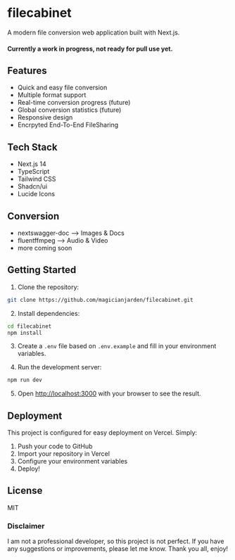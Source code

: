 # filecabinet

A modern file conversion web application built with Next.js.


#### Currently a work in progress, not ready for pull use yet. 

## Features

- Quick and easy file conversion
- Multiple format support
- Real-time conversion progress (future)
- Global conversion statistics (future)
- Responsive design
- Encrpyted End-To-End FileSharing


## Tech Stack

- Next.js 14
- TypeScript
- Tailwind CSS
- Shadcn/ui
- Lucide Icons

## Conversion

- nextswagger-doc --> Images & Docs
- fluentffmpeg --> Audio & Video
- more coming soon

## Getting Started

1. Clone the repository:

```bash
git clone https://github.com/magicianjarden/filecabinet.git
```

2. Install dependencies:

```bash
cd filecabinet
npm install
```

3. Create a `.env` file based on `.env.example` and fill in your environment variables.

4. Run the development server:

```bash
npm run dev
```

5. Open [http://localhost:3000](http://localhost:3000) with your browser to see the result.

## Deployment

This project is configured for easy deployment on Vercel. Simply:

1. Push your code to GitHub
2. Import your repository in Vercel
3. Configure your environment variables
4. Deploy!

## License

MIT

### Disclaimer

I am not a professional developer, so this project is not perfect. If you have any suggestions or improvements, please let me know. Thank you all, enjoy!
